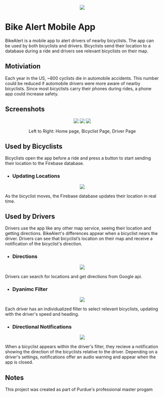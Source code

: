 <p align="center"><img src="readmeFiles/appIcon.png?raw=true" /></p>

# Bike Alert Mobile App

BikeAlert is a mobile app to alert drivers of nearby bicyclists. The app can be used by both bicyclists and drivers. Bicyclists send their location to a database during a ride and drivers see relevant bicyclists on their map. 

## Motiviation

Each year in the US, ~800 cyclists die in automobile accidents. This number could be reduced if automobile drivers were more aware of nearby bicyclists. Since most bicyclists carry their phones during rides, a phone app could increase safety.

## Screenshots

<p align="center">
  <img src="readmeFiles/mainPage.png?raw=true" />
  <img src="readmeFiles/bikerInitial.png?raw=true" />
  <img src="readmeFiles/mapInitial.png?raw=true" />
</p>

<p align="center">
  Left to Right: Home page, Bicyclist Page, Driver Page
</p>

## Used by Bicyclists

Bicyclists open the app before a ride and press a button to start sending their location to the Firebase database.

<!--<p align="center"><img src="readmeFiles/startSend.gif?raw=true" /></p>-->

* ### Updating Locations

<p align="center"><img src="readmeFiles/updatingDatabase.gif?raw=true" /></p>

As the bicyclist moves, the Firebase database updates their location in real time.

## Used by Drivers

Drivers use the app like any other map service, seeing their location and getting directions. BikeAlert's differences appear when a bicyclist nears the driver. Drivers can see that bicyclist’s location on their map and receive a notification of the bicyclist's direction.

* ### Directions  

<p align="center"><img src="readmeFiles/mapDirectionsCrop.png?raw=true" /></p>

Drivers can search for locations and get directions from Google api.

* ### Dyanimc Filter 

<p align="center"><img src="readmeFiles/workingFilterSmall.gif?raw=true" /></p>

Each driver has an individualized filter to select relevant bicyclists, updating with the driver's speed and heading.

* ### Directional Notifications

<p align="center"><img src="readmeFiles/workingNotificationsSmall.gif?raw=true" /></p>

When a bicyclist appears within the driver's filter, they recieve a notification showing the direction of the bicyclists relative to the driver. Depending on a driver's settings, notifications offer an audio warning and appear when the app is closed.

## Notes

This project was created as part of Purdue's professional master progam